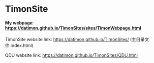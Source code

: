 # TimonSite 
#### My webpage: https://datimon.github.io/TimonSites/sites/TimonWebpage.html

TimonSite website link: https://datimon.github.io/TimonSites/ (主目录文件:index.html)  

QDU website link: https://datimon.github.io/TimonSites/QDU.html   

